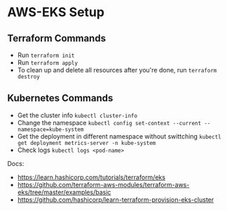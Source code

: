 # AWS-EKS Setup

## Terraform Commands

* Run `terraform init`
* Run `terraform apply`
* To clean up and delete all resources after you're done, run `terraform destroy`


## Kubernetes Commands

* Get the cluster info `kubectl cluster-info`
* Change the namespace `kubectl config set-context --current --namespace=kube-system`
* Get the deployment in different namespace without swittching `kubectl get deployment metrics-server -n kube-system`
* Check logs `kubectl logs <pod-name>`


Docs:
* https://learn.hashicorp.com/tutorials/terraform/eks
* https://github.com/terraform-aws-modules/terraform-aws-eks/tree/master/examples/basic
* https://github.com/hashicorp/learn-terraform-provision-eks-cluster
